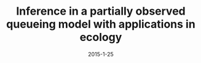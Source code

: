---
title: "Inference in a partially observed queueing model with applications in ecology"
collection: publications
permalink: /publication/2015-01-25-queue-workshop
date: 2015-1-25
venue: 'AAAI 2015 Workshop on Computational Sustainability'
citation: 'Kevin Winner and Daniel Sheldon. Inference in a partially observed queueing model with applications in ecology. In <i>AAAI 2015 Workshop on Computational Sustainability</i>, 2015'
displaycitation: 'Inference in a partially observed queueing model with applications in ecology by Kevin Winner and Daniel Sheldon. In <i>AAAI 2015 Workshop on Computational Sustainability</i>, 2015.'
---